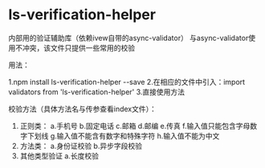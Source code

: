# ls-verification-helper
内部用的验证辅助库（依赖ivew自带的async-validator）
与async-validator使用不冲突，该文件只提供一些常用的校验

用法：

1.npm install ls-verification-helper --save
2.在相应的文件中引入：import validators from 'ls-verification-helper'
3.直接使用方法


校验方法（具体方法名与传参查看index文件）：

1. 正则类：
 a.手机号
  b.固定电话
  c.邮箱
  d.邮编
  e.传真
  f.输入值只能包含字母数字下划线
  g.输入值不能含有数字和特殊字符
  h.输入值不能为中文
2. 方法类：
  a.身份证校验
  b.异步字段校验
3. 其他类型验证
 a.长度校验
